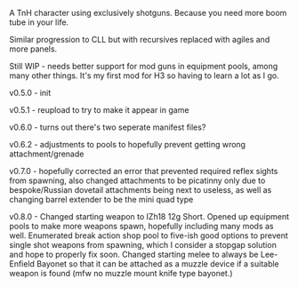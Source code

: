 A TnH character using exclusively shotguns. Because you need more boom tube in your life.

Similar progression to CLL but with recursives replaced with agiles and more panels.

Still WIP - needs better support for mod guns in equipment pools, among many other things. It's my first mod for H3 so having to learn a lot as I go.

v0.5.0 - init

v0.5.1 - reupload to try to make it appear in game

v0.6.0 - turns out there's two seperate manifest files?

v0.6.2 - adjustments to pools to hopefully prevent getting wrong attachment/grenade

v0.7.0 - hopefully corrected an error that prevented required reflex sights from spawning, also changed attachments to be picatinny only due to bespoke/Russian dovetail attachments being next to useless, as well as changing barrel extender to be the mini quad type

v0.8.0 - Changed starting weapon to IZh18 12g Short. Opened up equipment pools to make more weapons spawn, hopefully including many mods as well. Enumerated break action shop pool to five-ish good options to prevent single shot weapons from spawning, which I consider a stopgap solution and hope to properly fix soon. Changed starting melee to always be Lee-Enfield Bayonet so that it can be attached as a muzzle device if a suitable weapon is found (mfw no muzzle mount knife type bayonet.)
